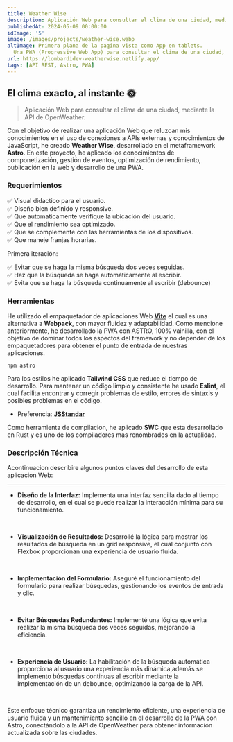```yaml
---
title: Weather Wise
description: Aplicación Web para consultar el clima de una ciudad, mediante la API de OpenWeather.
publishedAt: 2024-05-09 00:00:00
idImage: '5'
image: /images/projects/weather-wise.webp
altImage: Primera plana de la pagina vista como App en tablets.
  Una PWA (Progressive Web App) para consultar el clima de una ciudad, mediante la API de OpenWeather.
url: https://lombardidev-weatherwise.netlify.app/
tags: [API REST, Astro, PWA]
---
```


## El clima exacto, al instante 🌞

> Aplicación Web para consultar el clima de una ciudad, mediante la API de OpenWeather.

Con el objetivo de realizar una aplicación Web que reluzcan mis conocimientos en el uso de conexiones a APIs externas y conocimientos de JavaScript, he creado **Weather Wise**, desarrollado en el metaframework **Astro**. En este proyecto, he aplicado los conocimientos de componetización, gestión de eventos, optimización de rendimiento, publicación en la web y desarrollo de una PWA.

### Requerimientos

✅ Visual didactico para el usuario.<br>
✅ Diseño bien definido y responsive.<br>
✅ Que automaticamente verifique la ubicación del usuario.<br>
✅ Que el rendimiento sea optimizado.<br>
✅ Que se complemente con las herramientas de los dispositivos.<br>
✅ Que maneje franjas horarias.<br>

Primera iteración:

✅ Evitar que se haga la misma búsqueda dos veces seguidas.<br>
✅ Haz que la búsqueda se haga automáticamente al escribir.<br>
✅ Evita que se haga la búsqueda continuamente al escribir (debounce)<br>

### Herramientas

He utilizado el empaquetador de aplicaciones Web <a href='https://vitejs.dev/' target="_blank" rel="noopener noreferrer">**Vite**</a> el cual es una alternativa a <span style='color: var(--accent-regular)'>**Webpack**</span>, con mayor fluidez y adaptabilidad. Como mencione anteriormente, he desarrollado la PWA con ASTRO, 100% vainilla, con el objetivo de dominar todos los aspectos del framework y no depender de los empaquetadores para obtener el punto de entrada de nuestras aplicaciones.

``` node
npm astro
```

Para los estilos he aplicado <span style='color: var(--accent-regular)'>**Tailwind CSS**</span> que reduce el tiempo de desarrollo. Para mantener un código limpio y consistente he usado <span style='color: var(--accent-regular)'>**Eslint**</span>, el cual facilita encontrar y corregir problemas de estilo, errores de sintaxis y posibles problemas en el código.

* Preferencia: <a href='https://standardjs.com/' target="_blank" rel="noopener noreferrer">**JSStandar**</a>

Como herramienta de compilacion, he aplicado **SWC** que esta desarrollado en Rust y es uno de los compiladores mas renombrados en la actualidad.

### Descripción Técnica

Acontinuacion describire algunos puntos claves del desarrollo de esta aplicacion Web:
***

* **Diseño de la Interfaz:**  Implementa una interfaz sencilla dado al tiempo de desarrollo, en el cual se puede realizar la interacción mínima para su funcionamiento.
<br>

* **Visualización de Resultados:** Desarrollé la lógica para mostrar los resultados de búsqueda en un grid responsive, el cual conjunto con Flexbox proporcionan una experiencia de usuario fluida.
<br>

* **Implementación del Formulario:** Aseguré el funcionamiento del formulario para realizar búsquedas, gestionando los eventos de entrada y clic.
<br>

* **Evitar Búsquedas Redundantes:** Implementé una lógica que evita realizar la misma búsqueda dos veces seguidas, mejorando la eficiencia.
<br>

* **Experiencia de Usuario:** La habilitación de la búsqueda automática proporciona al usuario una experiencia más dinámica,además se implemento búsquedas continuas al escribir mediante la implementación de un debounce, optimizando la carga de la API.
<br>

Este enfoque técnico garantiza un rendimiento eficiente, una experiencia de usuario fluida y un mantenimiento sencillo en el desarrollo de la PWA con Astro, conectándolo a la API de OpenWeather para obtener información actualizada sobre las ciudades.

